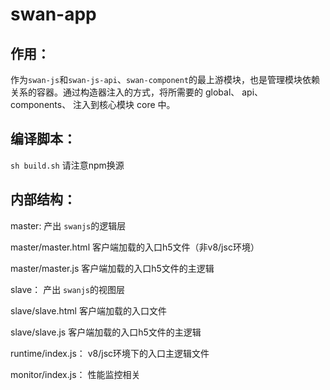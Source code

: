 # swan-app

## 作用：

作为`swan-js`和`swan-js-api`、`swan-component`的最上游模块，也是管理模块依赖关系的容器。通过构造器注入的方式，将所需要的 global、 api、 components、 注入到核心模块 core 中。

## 编译脚本：

`sh build.sh` 请注意npm换源

## 内部结构：

master: 产出 `swanjs`的逻辑层

master/master.html 客户端加载的入口h5文件（非v8/jsc环境）

master/master.js 客户端加载的入口h5文件的主逻辑

slave： 产出 `swanjs`的视图层

slave/slave.html 客户端加载的入口文件

slave/slave.js 客户端加载的入口h5文件的主逻辑

runtime/index.js： v8/jsc环境下的入口主逻辑文件

monitor/index.js： 性能监控相关
